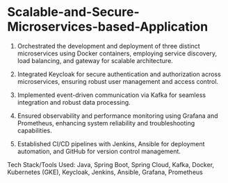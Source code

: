 # Scalable-and-Secure-Microservices-based-Application

1. Orchestrated the development and deployment of three distinct microservices using Docker containers, employing service discovery, load balancing, and gateway for scalable architecture. 

2. Integrated Keycloak for secure authentication and authorization across microservices, ensuring robust user management and access control.

3. Implemented event-driven communication via Kafka for seamless integration and robust data processing.

4. Ensured observability and performance monitoring using Grafana and Prometheus, enhancing system reliability and troubleshooting capabilities.

5. Established CI/CD pipelines with Jenkins, Ansible for deployment automation, and GitHub for version control management.


Tech Stack/Tools Used:
Java, Spring Boot, Spring Cloud, Kafka, Docker, Kubernetes (GKE), Keycloak, Jenkins, Ansible, Grafana, Prometheus
